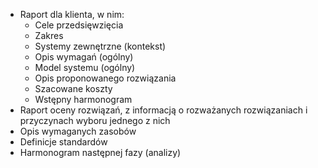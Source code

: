 - Raport dla klienta, w nim:
	- Cele przedsięwzięcia
	- Zakres
	- Systemy zewnętrzne (kontekst)
	- Opis wymagań (ogólny)
	- Model systemu (ogólny)
	- Opis proponowanego rozwiązania
	- Szacowane koszty
	- Wstępny harmonogram
- Raport oceny rozwiązań, z informacją o rozważanych rozwiązaniach i przyczynach wyboru jednego z nich
- Opis wymaganych zasobów
- Definicje standardów
- Harmonogram następnej fazy (analizy)